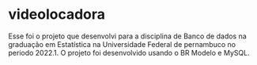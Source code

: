 # videolocadora
Esse foi o projeto que desenvolvi para a disciplina de Banco de dados na graduação em Estatística na Universidade Federal de pernambuco no periodo 2022.1.
O projeto foi desenvolvido usando o BR Modelo e MySQL.

